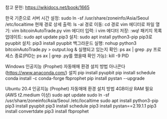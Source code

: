참고 문헌: https://wikidocs.net/book/1665

한국 기준으로 서버 시간 설정: sudo ln -sf /usr/share/zoneinfo/Asia/Seoul /etc/localtime
현재 경로 상세 출력: ls -al
경로 이동: cd 경로
vim 에디터로 파일 열기: vim bitcoinAutoTrade.py
vim 에디터 입력: i
vim 에디터 저장: :wq!
패키지 목록 업데이트: sudo apt update
pip3 설치: sudo apt install python3-pip
pip3로 pyupbit 설치: pip3 install pyupbit
백그라운드 실행: nohup python3 bitcoinAutoTrade.py > output.log &
실행되고 있는지 확인: ps ax | grep .py
프로세스 종료(PID는 ps ax | grep .py를 했을때 확인 가능): kill -9 PID


Windows 인공지능 (Prophet) 자동매매 환경 설치 방법
아나콘다(https://www.anaconda.com/) 설치
pip install pyupbit
pip install schedule
conda install -c conda-forge fbprophet
pip install pystan --upgrade


Ubuntu 20.4 인공지능 (Prophet) 자동매매 환경 설치 방법
4GB이상 RAM 필요 (AWS t2.medium 이상)
sudo apt update
sudo ln -sf /usr/share/zoneinfo/Asia/Seoul /etc/localtime
sudo apt install python3-pip
pip3 install pyupbit
pip3 install schedule
pip3 install pystan==2.19.1.1
pip3 install convertdate
pip3 install fbprophet
